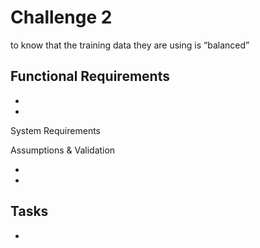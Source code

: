 # Challenge 2
to know that the training data they are using is “balanced”

Functional Requirements
- 
- 
- 
System Requirements

Assumptions & Validation

-
-


Tasks
-
-